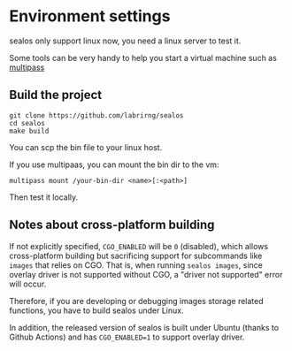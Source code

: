 # Environment settings

sealos only support linux now, you need a linux server to test it.

Some tools can be very handy to help you start a virtual machine such as [multipass](https://multipass.run/)

## Build the project

```shell script
git clone https://github.com/labrirng/sealos
cd sealos
make build
```

You can scp the bin file to your linux host.

If you use multipaas, you can mount the bin dir to the vm:

```shell script
multipass mount /your-bin-dir <name>[:<path>]
```

Then test it locally.

## Notes about cross-platform building

If not explicitly specified, `CGO_ENABLED` will be `0` (disabled), which allows cross-platform building but sacrificing support for subcommands like `images` that relies on CGO. That is, when running `sealos images`, since overlay driver is not supported without CGO, a "driver not supported" error will occur.

Therefore, if you are developing or debugging images storage related functions, you have to build sealos under Linux.

In addition, the released version of sealos is built under Ubuntu (thanks to Github Actions) and has `CGO_ENABLED=1` to support overlay driver.
